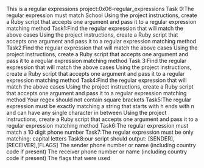This is a regular expressions project:0x06-regular_expressions
Task 0:The regular expression must match School
Using the project instructions, create a Ruby script that accepts one argument and pass it to a regular expression matching method
Task1:Find the regular expression that will match the above cases
Using the project instructions, create a Ruby script that accepts one argument and pass it to a regular expression matching method
Task2:Find the regular expression that will match the above cases
Using the project instructions, create a Ruby script that accepts one argument and pass it to a regular expression matching method
Task 3:Find the regular expression that will match the above cases
Using the project instructions, create a Ruby script that accepts one argument and pass it to a regular expression matching method
Task4:Find the regular expression that will match the above cases
Using the project instructions, create a Ruby script that accepts one argument and pass it to a regular expression matching method
Your regex should not contain square brackets
Task5:The regular expression must be exactly matching a string that starts with h ends with n and can have any single character in between
Using the project instructions, create a Ruby script that accepts one argument and pass it to a regular expression matching method
Task6:The regular expression must match a 10 digit phone number
Task7:The regular expression must be only matching: capital letters
Task8:our script should output: [SENDER],[RECEIVER],[FLAGS]
The sender phone number or name (including country code if present)
The receiver phone number or name (including country code if present)
The flags that were used
